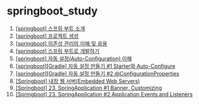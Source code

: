 # springboot_study

1. [\[springboot\] 스프링 부트 소개](https://yonghwankim-dev.tistory.com/504)
2. [\[springboot\] 프로젝트 생성](https://yonghwankim-dev.tistory.com/503)
3. [\[springboot\] 의존성 관리의 이해 및 응용](https://yonghwankim-dev.tistory.com/505)
4. [\[springboot\] 스프링 부트로 개발하기](https://yonghwankim-dev.tistory.com/506)
5. [\[springboot\] 자동 설정(Auto-Configuration) 이해](https://yonghwankim-dev.tistory.com/507)
6. [\[springboot\]\[Gradle\] 자동 설정 만들기 #1 Starter와 Auto-Configure](https://yonghwankim-dev.tistory.com/508)
7. [\[springboot\]\[Gradle\] 자동 설정 만들기 #2 @ConfigurationProperties](https://yonghwankim-dev.tistory.com/510)
8. [\[Springboot\] 내장 웹 서버(Embedded Web Servers)](https://yonghwankim-dev.tistory.com/520)
9. [\[Springboot\] 23. SpringApplication #1 Banner, Customizing](https://yonghwankim-dev.tistory.com/530)
10. [\[Springboot\] 23. SpringApplication #2 Application Events and Listeners](https://yonghwankim-dev.tistory.com/530)






